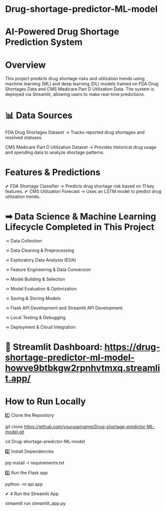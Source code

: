 # Drug-shortage-predictor-ML-model

# AI-Powered Drug Shortage Prediction System 

# Overview

This project predicts drug shortage risks and utilization trends using machine learning (ML) and deep learning (DL) models trained on FDA Drug Shortages Data and CMS Medicare Part D Utilization Data. The system is deployed via Streamlit, allowing users to make real-time predictions.

# 📊 Data Sources

FDA Drug Shortages Dataset → Tracks reported drug shortages and resolved statuses.

CMS Medicare Part D Utilization Dataset → Provides historical drug usage and spending data to analyze shortage patterns.

# Features & Predictions

✔ FDA Shortage Classifier → Predicts drug shortage risk based on 11 key features. ✔ CMS Utilization Forecast → Uses an LSTM model to predict drug utilization trends.

# ➡ Data Science & Machine Learning Lifecycle Completed in This Project

→ Data Collection

→ Data Cleaning & Preprocessing

→ Exploratory Data Analysis (EDA)

→ Feature Engineering & Data Conversion

→ Model Building & Selection

→ Model Evaluation & Optimization

→ Saving & Storing Models

→ Flask API Development and Streamlit API Development. 

→ Local Testing & Debugging

→ Deployment & Cloud Integration


# 🔗 Streamlit Dashboard: https://drug-shortage-predictor-ml-model-howve9btbkgw2rpnhvtmxq.streamlit.app/

# How to Run Locally

1️⃣ Clone the Repository 

git clone https://github.com/yourusername/Drug-shortage-predictor-ML-model.git

cd Drug-shortage-predictor-ML-model

2️⃣ Install Dependencies

pip install -r requirements.txt

3️⃣ Run the Flask app

python -m api.app

✔ 4 Run the Streamlit App

streamlit run streamlit_app.py



